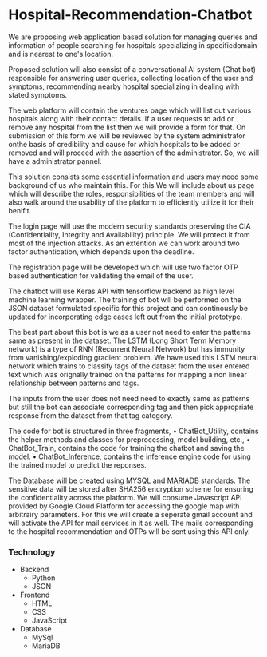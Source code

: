 # Hospital-Recommendation-Chatbot

We are proposing web application based solution for managing queries and information of people searching for hospitals specializing in specificdomain and is nearest to one's location.

Proposed solution will also consist of a conversational AI system (Chat bot) responsible for answering user queries, collecting location of the user and symptoms, recommending nearby hospital specializing in dealing with stated symptoms.

The web platform will contain the ventures page which will list out various hospitals along with their contact details. If a user requests to add or remove any hospital from the list then we will provide a form for that. On submission of this form we will be reviewed by the system administrator onthe basis of credibility and cause for which hospitals to be added or removed and will proceed with the assertion of the administrator. So, we will have a administrator pannel.

This solution consists some essential information and users may need some background of us who maintain this. For this We will include about us page which will describe the roles, responsibilities of the team members and will also walk around the usability of the platform to efficiently utilize it for their benifit.

The login page will use the modern security standards preserving the CIA (Confidentiality, Integrity and Availability) principle. We will protect it from most of the injection attacks. As an extention we can work around two factor authentication, which depends upon the deadline.

The registration page will be developed which will use two factor OTP based authentication for validating the email of the user.

The chatbot will use Keras API with tensorflow backend as high level machine learning wrapper. The training of bot will be performed on the JSON dataset formulated specific for this project and can continously be updated for incorporating edge cases left out from the initial prototype.

The best part about this bot is we as a user not need to enter the patterns same as present in the dataset. The LSTM (Long Short Term Memory network) is a type of RNN (Recurrent Neural Network) but has immunity from vanishing/exploding gradient problem. We have used this LSTM neural network which trains to classify tags of the dataset from the user entered text which was orignally trained on the patterns for mapping a non linear relationship between patterns and tags.

The inputs from the user does not need need to exactly same as patterns but still the bot can associate corresponding tag and then pick appropriate response from the dataset from that tag category.

The code for bot is structured in three fragments,
• ChatBot_Utility, contains the helper methods and classes for preprocessing, model building, etc.,
• ChatBot_Train, contains the code for training the chatbot and saving the model.
• ChatBot_Inference, contains the inference engine code for using the trained model to predict the reponses.

The Database will be created using MYSQL and MARIADB standards. The sensitive data will be stored after SHA256 encryption scheme for ensuring the confidentiality across the platform. We will consume Javascript API provided by Google Cloud Platform for accessing the google map with arbitrairy parameters. For this we will create a seperate gmail account and will activate the API for mail services in it as well. The mails corresponding to the hospital recommendation and OTPs will be sent using this API only.

### Technology

- Backend
  - Python
  - JSON
- Frontend
  - HTML
  - CSS
  - JavaScript
- Database
  - MySql
  - MariaDB
